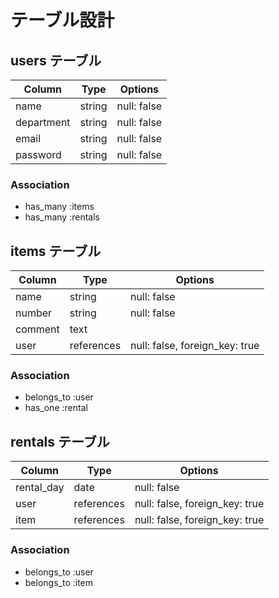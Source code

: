 # テーブル設計

## users テーブル

| Column | Type | Options |
| - | - | - |
| name | string | null: false |
| department | string | null: false |
| email | string | null: false |
| password | string | null: false |

### Association

- has_many :items
- has_many :rentals

## items テーブル

| Column | Type | Options |
| - | - | - |
| name | string | null: false |
| number | string | null: false |
| comment | text |  |
| user           | references | null: false, foreign_key: true |

### Association

- belongs_to :user
- has_one :rental

## rentals テーブル

| Column | Type | Options |
| - | - | - |
| rental_day | date | null: false |
| user           | references | null: false, foreign_key: true |
| item           | references | null: false, foreign_key: true |

### Association

- belongs_to :user
- belongs_to :item
